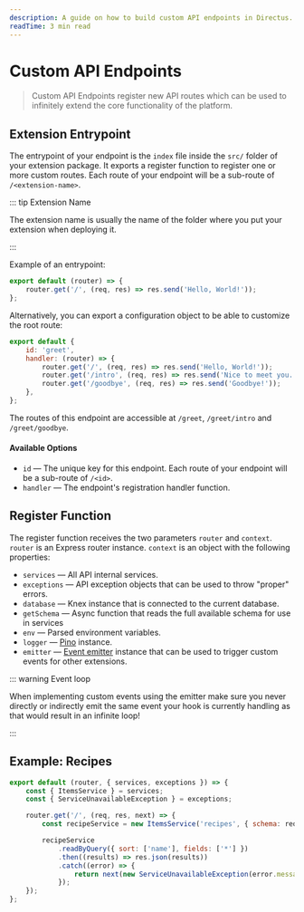 ```yaml
---
description: A guide on how to build custom API endpoints in Directus.
readTime: 3 min read
---
```


# Custom API Endpoints <small></small>

> Custom API Endpoints register new API routes which can be used to infinitely extend the core functionality of the
> platform.

## Extension Entrypoint

The entrypoint of your endpoint is the `index` file inside the `src/` folder of your extension package. It exports a
register function to register one or more custom routes. Each route of your endpoint will be a sub-route of
`/<extension-name>`.

::: tip Extension Name

The extension name is usually the name of the folder where you put your extension when deploying it.

:::

Example of an entrypoint:

```js
export default (router) => {
	router.get('/', (req, res) => res.send('Hello, World!'));
};
```

Alternatively, you can export a configuration object to be able to customize the root route:

```js
export default {
	id: 'greet',
	handler: (router) => {
		router.get('/', (req, res) => res.send('Hello, World!'));
		router.get('/intro', (req, res) => res.send('Nice to meet you.'));
		router.get('/goodbye', (req, res) => res.send('Goodbye!'));
	},
};
```

The routes of this endpoint are accessible at `/greet`, `/greet/intro` and `/greet/goodbye`.

#### Available Options

- `id` — The unique key for this endpoint. Each route of your endpoint will be a sub-route of `/<id>`.
- `handler` — The endpoint's registration handler function.

## Register Function

The register function receives the two parameters `router` and `context`. `router` is an Express router instance.
`context` is an object with the following properties:

- `services` — All API internal services.
- `exceptions` — API exception objects that can be used to throw "proper" errors.
- `database` — Knex instance that is connected to the current database.
- `getSchema` — Async function that reads the full available schema for use in services
- `env` — Parsed environment variables.
- `logger` — [Pino](https://github.com/pinojs/pino) instance.
- `emitter` — [Event emitter](https://github.com/directus9/directus9/blob/main/api/src/emitter.ts) instance that can be
  used to trigger custom events for other extensions.

::: warning Event loop

When implementing custom events using the emitter make sure you never directly or indirectly emit the same event your
hook is currently handling as that would result in an infinite loop!

:::

## Example: Recipes

```js
export default (router, { services, exceptions }) => {
	const { ItemsService } = services;
	const { ServiceUnavailableException } = exceptions;

	router.get('/', (req, res, next) => {
		const recipeService = new ItemsService('recipes', { schema: req.schema, accountability: req.accountability });

		recipeService
			.readByQuery({ sort: ['name'], fields: ['*'] })
			.then((results) => res.json(results))
			.catch((error) => {
				return next(new ServiceUnavailableException(error.message));
			});
	});
};
```
